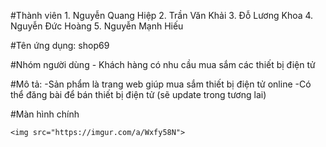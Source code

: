 #Thành viên
	1. Nguyễn Quang Hiệp
	2. Trần Văn Khải
	3. Đỗ Lương Khoa
	4. Nguyễn Đức Hoàng
	5. Nguyễn Mạnh Hiếu

	
#Tên ứng dụng: shop69

#Nhóm người dùng
	- Khách hàng có nhu cầu mua sắm các thiết bị điện tử
	
#Mô tả:
	-Sản phẩm là trang web giúp mua sắm thiết bị điện tử online
	-Có thể đăng bài để bán thiết bị điện tử (sẽ update trong tương lai)
	
#Màn hình chính

	<img src="https://imgur.com/a/Wxfy58N">
